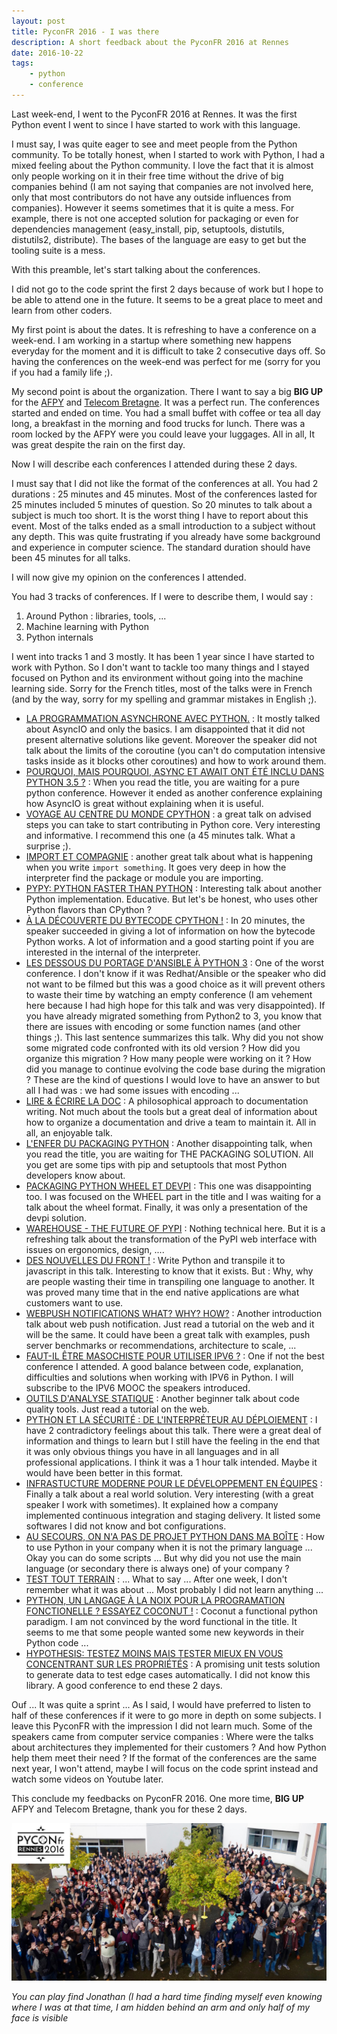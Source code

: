 ```yaml
---
layout: post
title: PyconFR 2016 - I was there
description: A short feedback about the PyconFR 2016 at Rennes
date: 2016-10-22
tags:
    - python
    - conference
---
```


Last week-end, I went to the PyconFR 2016 at Rennes. It was the first Python event I went to since I have started to work with this language.

I must say, I was quite eager to see and meet people from the Python community. To be totally honest, when I started to work with Python, I had a mixed feeling about the Python community. I love the fact that it is almost only people working on it in their free time without the drive of big companies behind (I am not saying that companies are not involved here, only that most contributors do not have any outside influences from companies). However it seems sometimes that it is quite a mess. For example, there is not one accepted solution for packaging or even for dependencies management (easy_install, pip, setuptools, distutils, distutils2, distribute). The bases of the language are easy to get but the tooling suite is a mess.

With this preamble, let's start talking about the conferences.

I did not go to the code sprint the first 2 days because of work but I hope to be able to attend one in the future. It seems to be a great place to meet and learn from other coders.

My first point is about the dates. It is refreshing to have a conference on a week-end. I am working in a startup where something new happens everyday for the moment and it is difficult to take 2 consecutive days off. So having the conferences on the week-end was perfect for me (sorry for you if you had a family life ;).

My second point is about the organization. There I want to say a big **BIG UP** for the [AFPY](https://www.afpy.org/) and [Telecom Bretagne](http://www.telecom-bretagne.eu/). It was a perfect run. The conferences started and ended on time. You had a small buffet with coffee or tea all day long, a breakfast in the morning and food trucks for lunch. There was a room locked by the AFPY were you could leave your luggages. All in all, It was great despite the rain on the first day.

Now I will describe each conferences I attended during these 2 days.

I must say that I did not like the format of the conferences at all. You had 2 durations : 25 minutes and 45 minutes. Most of the conferences lasted for 25 minutes included 5 minutes of question. So 20 minutes to talk about a subject is much too short. It is the worst thing I have to report about this event. Most of the talks ended as a small introduction to a subject without any depth. This was quite frustrating if you already have some background and experience in computer science. The standard duration should have been 45 minutes for all talks.

I will now give my opinion on the conferences I attended.

You had 3 tracks of conferences. If I were to describe them, I would say :

1. Around Python : libraries, tools, ...
2. Machine learning with Python
3. Python internals

I went into tracks 1 and 3 mostly. It has been 1 year since I have started to work with Python. So I don't want to tackle too many things and I stayed focused on Python and its environment without going into the machine learning side. Sorry for the French titles, most of the talks were in French (and by the way, sorry for my spelling and grammar mistakes in English ;).

* [LA PROGRAMMATION ASYNCHRONE AVEC PYTHON.](https://2016.pycon.fr/pages/programme.html#La%20programmation%20asynchrone%20avec%20Python.) : It mostly talked about AsyncIO and only the basics. I am disappointed that it did not present alternative solutions like gevent. Moreover the speaker did not talk about the limits of the coroutine (you can't do computation intensive tasks inside as it blocks other coroutines) and how to work around them.
* [POURQUOI, MAIS POURQUOI, ASYNC ET AWAIT ONT ÉTÉ INCLU DANS PYTHON 3.5 ?](https://2016.pycon.fr/pages/programme.html#Pourquoi,%20mais%20pourquoi,%20async%20et%20await%20ont%20été%20inclu%20dans%20Python%203.5%20?) : When you read the title, you are waiting for a pure python conference. However it ended as another conference explaining how AsyncIO is great without explaining when it is useful.
* [VOYAGE AU CENTRE DU MONDE CPYTHON](https://2016.pycon.fr/pages/programme.html#Voyage%20au%20centre%20du%20monde%20CPython) : a great talk on advised steps you can take to start contributing in Python core. Very interesting and informative. I recommend this one (a 45 minutes talk. What a surprise ;).
* [IMPORT ET COMPAGNIE](https://2016.pycon.fr/pages/programme.html#Import%20et%20Compagnie) : another great talk about what is happening when you write `import something`. It goes very deep in how the interpreter find the package or module you are importing.
* [PYPY: PYTHON FASTER THAN PYTHON](https://2016.pycon.fr/pages/programme.html#PyPy:%20Python%20faster%20than%20Python) : Interesting talk about another Python implementation. Educative. But let's be honest, who uses other Python flavors than CPython ?
* [À LA DÉCOUVERTE DU BYTECODE CPYTHON !](https://2016.pycon.fr/pages/programme.html#À%20la%20découverte%20du%20bytecode%20CPython%20!) : In 20 minutes, the speaker succeeded in giving a lot of information on how the bytecode Python works. A lot of information and a good starting point if you are interested in the internal of the interpreter.
* [LES DESSOUS DU PORTAGE D'ANSIBLE À PYTHON 3](https://2016.pycon.fr/pages/programme.html#Les%20dessous%20du%20portage%20d'Ansible%20à%20Python%203) : One of the worst conference. I don't know if it was Redhat/Ansible or the speaker who did not want to be filmed but this was a good choice as it will prevent others to waste their time by watching an empty conference (I am vehement here because I had high hope for this talk and was very disappointed). If you have already migrated something from Python2 to 3, you know that there are issues with encoding or some function names (and other things ;). This last sentence summarizes this talk. Why did you not show some migrated code confronted with its old version ? How did you organize this migration ? How many people were working on it ? How did you manage to continue evolving the code base during the migration ? These are the kind of questions I would love to have an answer to but all I had was : we had some issues with encoding ...
* [LIRE & ÉCRIRE LA DOC](https://2016.pycon.fr/pages/programme.html#Lire%20&%20Écrire%20la%20Doc) : A philosophical approach to documentation writing. Not much about the tools but a great deal of information about how to organize a documentation and drive a team to maintain it. All in all, an enjoyable talk.
* [L'ENFER DU PACKAGING PYTHON](https://2016.pycon.fr/pages/programme.html#L'Enfer%20du%20packaging%20Python) : Another disappointing talk, when you read the title, you are waiting for THE PACKAGING SOLUTION. All you get are some tips with pip and setuptools that most Python developers know about.
* [PACKAGING PYTHON WHEEL ET DEVPI](https://2016.pycon.fr/pages/programme.html#Packaging%20Python%20Wheel%20et%20Devpi) : This one was disappointing too. I was focused on the WHEEL part in the title and I was waiting for a talk about the wheel format. Finally, it was only a presentation of the devpi solution.
* [WAREHOUSE - THE FUTURE OF PYPI](https://2016.pycon.fr/pages/programme.html#Warehouse%20-%20the%20future%20of%20PyPI) : Nothing technical here. But it is a refreshing talk about the transformation of the PyPI web interface with issues on ergonomics, design, ....
* [DES NOUVELLES DU FRONT !](https://2016.pycon.fr/pages/programme.html#Des%20nouvelles%20du%20Front%20!) : Write Python and transpile it to javascript in this talk. Interesting to know that it exists. But : Why, why are people wasting their time in transpiling one language to another. It was proved many time that in the end native applications are what customers want to use.
* [WEBPUSH NOTIFICATIONS WHAT? WHY? HOW?](https://2016.pycon.fr/pages/programme.html#WebPush%20notifications%20What?%20Why?%20How?) : Another introduction talk about web push notification. Just read a tutorial on the web and it will be the same. It could have been a great talk with examples, push server benchmarks or recommendations, architecture to scale, ...
* [FAUT-IL ÊTRE MASOCHISTE POUR UTILISER IPV6 ?](https://2016.pycon.fr/pages/programme.html#Faut-il%20être%20masochiste%20pour%20utiliser%20IPv6%20?) : One if not the best conference I attended. A good balance between code, explanation, difficulties and solutions when working with IPV6 in Python. I will subscribe to the IPV6 MOOC the speakers introduced.
* [OUTILS D'ANALYSE STATIQUE](https://2016.pycon.fr/pages/programme.html#Outils%20d'analyse%20statique) : Another beginner talk about code quality tools. Just read a tutorial on the web.
* [PYTHON ET LA SÉCURITÉ : DE L'INTERPRÉTEUR AU DÉPLOIEMENT](https://2016.pycon.fr/pages/programme.html#Python%20et%20la%20sécurité%20:%20de%20l'interpréteur%20au%20déploiement) : I have 2 contradictory feelings about this talk. There were a great deal of information and things to learn but I still have the feeling in the end that it was only obvious things you have in all languages and in all professional applications. I think it was a 1 hour talk intended. Maybe it would have been better in this format.
* [INFRASTUCTURE MODERNE POUR LE DÉVELOPPEMENT EN ÉQUIPES](https://2016.pycon.fr/pages/programme.html#Infrastucture%20moderne%20pour%20le%20développement%20en%20équipes) : Finally a talk about a real world solution. Very interesting (with a great speaker I work with sometimes). It explained how a company implemented continuous integration and staging delivery. It listed some softwares I did not know and bot configurations.
* [AU SECOURS, ON N'A PAS DE PROJET PYTHON DANS MA BOÎTE](https://2016.pycon.fr/pages/programme.html#Au%20secours,%20on%20n'a%20pas%20de%20projet%20Python%20dans%20ma%20boîte) : How to use Python in your company when it is not the primary language ... Okay you can do some scripts ... But why did you not use the main language (or secondary there is always one) of your company ?
* [TEST TOUT TERRAIN](https://2016.pycon.fr/pages/programme.html#Test%20Tout%20Terrain) : ... What to say ... After one week, I don't remember what it was about ... Most probably I did not learn anything ...
* [PYTHON, UN LANGAGE À LA NOIX POUR LA PROGRAMATION FONCTIONELLE ? ESSAYEZ COCONUT !](https://2016.pycon.fr/pages/programme.html#Python,%20un%20langage%20à%20la%20noix%20pour%20la%20programation%20fonctionelle%20?%20Essayez%20coconut%20!) : Coconut a functional python paradigm. I am not convinced by the word functional in the title. It seems to me that some people wanted some new keywords in their Python code ...
* [HYPOTHESIS: TESTEZ MOINS MAIS TESTER MIEUX EN VOUS CONCENTRANT SUR LES PROPRIÉTÉS](https://2016.pycon.fr/pages/programme.html#Hypothesis:%20testez%20moins%20mais%20tester%20mieux%20en%20vous%20concentrant%20sur%20les%20propriétés) : A promising unit tests solution to generate data to test edge cases automatically. I did not know this library. A good conference to end these 2 days.

Ouf ... It was quite a sprint ... As I said, I would have preferred to listen to half of these conferences if it were to go more in depth on some subjects. I leave this PyconFR with the impression I did not learn much. Some of the speakers came from computer service companies : Where were the talks about architectures they implemented for their customers ? And how Python help them meet their need ? If the format of the conferences are the same next year, I won't attend, maybe I will focus on the code sprint instead and watch some videos on Youtube later.

This conclude my feedbacks on PyconFR 2016. One more time, **BIG UP** AFPY and Telecom Bretagne, thank you for these 2 days.

![](/assets/img/pycon/people.jpg)

_You can play find Jonathan (I had a hard time finding myself even knowing where I was at that time, I am hidden behind an arm and only half of my face is visible_
